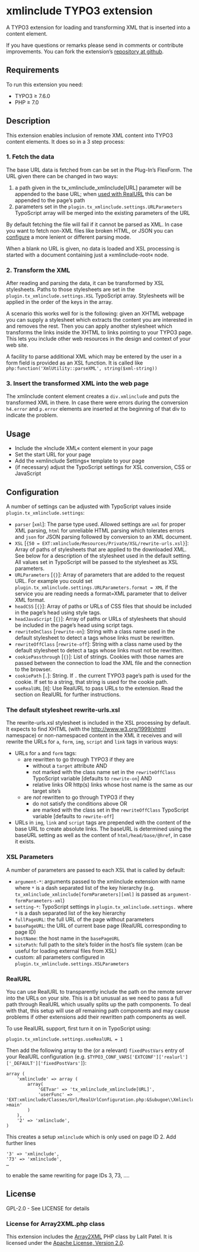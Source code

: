# xmlinclude TYPO3 extension

A TYPO3 extension for loading and transforming XML that is inserted into
a content element.

If you have questions or remarks please send in comments or contribute
improvements. You can fork the extension’s [repository at
github](https://github.com/subugoe/xmlinclude).

## Requirements

To run this extension you need:

-   TYPO3 ≥ 7.6.0
-   PHP ≥ 7.0

## Description

This extension enables inclusion of remote XML content into TYPO3
content elements. It does so in a 3 step process:

### 1. Fetch the data

The base URL data is fetched from can be set in the Plug-In’s FlexForm.
The URL given there can be changed in two ways:

1.  a path given in the tx\_xmlinclude\_xmlinclude\[URL\] parameter will
    be appended to the base URL; when [used with RealURL](#realurl) this
    can be appended to the page’s path
2.  parameters set in the `plugin.tx_xmlinclude.settings.URLParameters`
    TypoScript array will be merged into the existing parameters of the
    URL

By default fetching the file will fail if it cannot be parsed as XML. In
case you want to fetch non-XML files like broken HTML, or JSON you can
[configure](#configuration) a more lenient or different parsing mode.

When a blank no URL is given, no data is loaded and XSL processing is
started with a document containing just a »xmlinclude-root« node.

### 2. Transform the XML

After reading and parsing the data, it can be transformed by XSL
stylesheets. Paths to those stylesheets are set in the
`plugin.tx_xmlinclude.settings.XSL` TypoScript array. Stylesheets will
be applied in the order of the keys in the array.

A scenario this works well for is the following: given an XHTML webpage
you can supply a stylesheet which extracts the content you are
interested in and removes the rest. Then you can apply another
stylesheet which transforms the links inside the XHTML to links pointing
to your TYPO3 page. This lets you include other web resources in the
design and context of your web site.

A facility to parse additional XML which may be entered by the user in a
form field is provided as an XSL function. It is called like
`php:function('XmlUtility::parseXML', string($xml-string))`

### 3. Insert the transformed XML into the web page

The xmlinclude content element creates a `div.xmlinclude` and puts the
transformed XML in there. In case there were errors during the
conversion `h4.error` and `p.error` elements are inserted at the
beginning of that div to indicate the problem.

## Usage

-   Include the »Include XML« content element in your page
-   Set the start URL for your page
-   Add the »xmlinclude Settings« template to your page
-   (if necessary) adjust the TypoScript settings for XSL conversion,
    CSS or JavaScript

## Configuration

A number of settings can be adjusted with TypoScript values inside
`plugin.tx_xmlinclude.settings`:

-   `parser` \[`xml`\]: The parse type used. Allowed settings are `xml`
    for proper XML parsing, `html` for unreliable HTML parsing which
    tolerates errors and `json` for JSON parsing followed by conversion
    to an XML document.
-   `XSL`
    \[`{50 = EXT:xmlinclude/Resources/Private/XSL/rewrite-urls.xsl}`\]:
    Array of paths of stylesheets that are applied to the downloaded
    XML. See below for a description of the stylesheet used in the
    default setting. All values set in TypoScript will be passed to the
    stylesheet as XSL parameters.
-   `URLParameters` \[`{}`\]: Array of parameters that are added to the
    request URL. For example you could set
    `plugin.tx_xmlinclude.settings.URLParameters.format = XML` if the
    service you are reading needs a format=XML parameter that to deliver
    XML format.
-   `headCSS` \[`{}`\]: Array of paths or URLs of CSS files that should
    be included in the page’s head using style tags.
-   `headJavaScript` \[`{}`\]: Array of paths or URLs of stylesheets
    that should be included in the page’s head using script tags.
-   `rewriteOnClass` \[`rewrite-on`\]: String with a class name used in
    the default stylesheet to detect a tags whose links must
    be rewritten.
-   `rewriteOffClass` \[`rewrite-off`\]: String with a class name used
    by the default stylesheet to detect a tags whose links must not
    be rewritten.
-   `cookiePassthrough` \[`{}`\]: List of strings. Cookies with those
    names are passed between the connection to load the XML file and the
    connection to the browser.
-   `cookiePath` \[`.`\]: String. If `.` the current TYPO3 page’s path
    is used for the cookie. If set to a string, that string is used for
    the cookie path.
-   `useRealURL` \[`0`\]: Use RealURL to pass URLs to the extension.
    Read the section on RealURL for further instructions.

### The default stylesheet rewrite-urls.xsl

The rewrite-urls.xsl stylesheet is included in the XSL processing by
default. It expects to find XHTML (with the
<http://www.w3.org/1999/xhtml> namespace) or non-namespaced content in
the XML it receives and will rewrite the URLs for `a`, `form`, `img`,
`script` and `link` tags in various ways:

-   URLs for `a` and `form` tags:
    -   are rewritten to go through TYPO3 if they are
        -   without a `target` attribute AND
        -   not marked with the class name set in the `rewriteOffClass`
            TypoScript variable \[defaults to `rewrite-on`\] AND
        -   relative links OR http(s) links whose host name is the same
            as our target site’s
    -   are *not* rewritten to go through TYPO3 if they
        -   do not satisfy the conditions above OR
        -   are marked with the class set in the `rewriteOffClass`
            TypoScript variable \[defaults to `rewrite-off`\]
-   URLs in `img`, `link` and `script` tags are prepended with the
    content of the base URL to create absolute links. The baseURL is
    determined using the baseURL setting as well as the content of
    `html/head/base/@href`, in case it exists.

### XSL Parameters

A number of parameters are passed to each XSL that is called by default:

-   `argument-*`: arguments passed to the xmlinclude extension with name
    where `*` is a dash separated list of the key hierarchy (e.g.
    `tx_xmlinclude_xmlinclude[formParameters][xml]` is passed as
    `argument-formParameters-xml`)
-   `setting-*`: TypoScript settings in `plugin.tx_xmlinclude.settings.`
    where `*` is a dash separated list of the key hierarchy
-   `fullPageURL`: the full URL of the page without parameters
-   `basePageURL`: the URL of current base page (RealURL corresponding
    to page ID)
-   `hostName`: the host name in the `basePageURL`
-   `sitePath`: full path to the site’s folder in the host’s file system
    (can be useful for loading external files from XSL)
-   custom: all parameters configured in
    `plugin.tx_xmlinclude.settings.XSLParameters`

### RealURL

You can use RealURL to transparently include the path on the remote
server into the URLs on your site. This is a bit unusual as we need to
pass a full path through RealURL which usually splits up the path
components. To deal with that, this setup will use *all* remaining path
components and may cause problems if other extensions add their
rewritten path components as well.

To use RealURL support, first turn it on in TypoScript using:

    plugin.tx_xmlinclude.settings.useRealURL = 1

Then add the following array to the (or a relevant) `fixedPostVars`
entry of your RealURL configuration (e.g.
`$TYPO3_CONF_VARS['EXTCONF']['realurl']['_DEFAULT']['fixedPostVars']`):

    array (
        'xmlinclude' => array (
            array(
                'GETvar' => 'tx_xmlinclude_xmlinclude[URL]',
                'userFunc' => 'EXT:xmlinclude/Classes/Url/RealUrlConfiguration.php:&Subugoe\\Xmlinclude\\Url\\RealurlConfiguration->main'
            )
        ),
        '2' => 'xmlinclude',
    )

This creates a setup `xmlinclude` which is only used on page ID 2. Add
further lines

    '3' => 'xmlinclude',
    '73' => 'xmlinclude',
    …

to enable the same rewriting for page IDs 3, 73, ….

## License

GPL-2.0 - See LICENSE for details

### License for Array2XML.php class

This extension includes the
[Array2XML](http://www.lalit.org/lab/convert-php-array-to-xml-with-attributes/)
PHP class by Lalit Patel. It is licensed under the [Apache License,
Version 2.0](http://www.apache.org/licenses/LICENSE-2.0).
